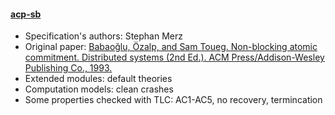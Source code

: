 #### <a href="https://members.loria.fr/SMerz/talks/argentina2005/Charpentier/charpov/Teaching/CS-986/TLC/">acp-sb</a>
- Specification's authors: Stephan Merz
- Original paper: <a href="https://dl.acm.org/citation.cfm?id=302436">Babaoğlu, Özalp, and Sam Toueg. Non-blocking atomic commitment. Distributed systems (2nd Ed.). ACM Press/Addison-Wesley Publishing Co., 1993.</a>
- Extended modules: default theories
- Computation models: clean crashes
- Some properties checked with TLC: AC1-AC5, no recovery, termincation


